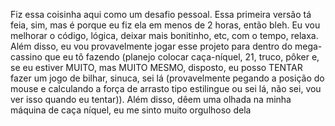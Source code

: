 Fiz essa coisinha aqui como um desafio pessoal. Essa primeira versão tá feia, sim, mas é porque eu fiz ela em menos de 2 horas, então bleh. Eu vou melhorar o código, lógica, deixar mais bonitinho, etc, com o tempo, relaxa. Além disso, eu vou provavelmente jogar esse projeto para dentro do mega-cassino que eu tô fazendo (planejo colocar caça-níquel, 21, truco, pôker e, se eu estiver MUITO, mas MUITO MESMO, disposto, eu posso TENTAR fazer um jogo de bilhar, sinuca, sei lá (provavelmente pegando a posição do mouse e calculando a força de arrasto tipo estilingue ou sei lá, não sei, vou ver isso quando eu tentar)). Além disso, dêem uma olhada na minha máquina de caça níquel, eu me sinto muito orgulhoso dela
